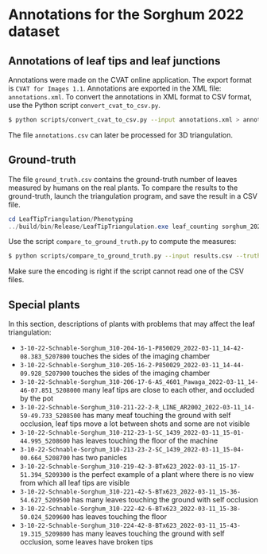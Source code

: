 Annotations for the Sorghum 2022 dataset
===

## Annotations of leaf tips and leaf junctions
Annotations were made on the CVAT online application.
The export format is `CVAT for Images 1.1`.
Annotations are exported in the XML file: `annotations.xml`.
To convert the annotations in XML format to CSV format, use the Python script `convert_cvat_to_csv.py`.
```bash
$ python scripts/convert_cvat_to_csv.py --input annotations.xml > annotations.csv
```
The file `annotations.csv` can later be processed for 3D triangulation.

## Ground-truth
The file `ground_truth.csv` contains the ground-truth number of leaves measured by humans on the real plants.
To compare the results to the ground-truth, launch the triangulation program, and save the result in a CSV file.
```PowerShell
cd LeafTipTriangulation/Phenotyping
../build/bin/Release/LeafTipTriangulation.exe leaf_counting sorghum_2022 results.csv nb_annotations.csv
```
Use the script `compare_to_ground_truth.py` to compute the measures:
```bash
$ python scripts/compare_to_ground_truth.py --input results.csv --truth ground_truth.csv
```
Make sure the encoding is right if the script cannot read one of the CSV files.

## Special plants
In this section, descriptions of plants with problems that may affect the leaf triangulation:
- `3-10-22-Schnable-Sorghum_310-204-16-1-P850029_2022-03-11_14-42-08.383_5207800` touches the sides of the imaging chamber
- `3-10-22-Schnable-Sorghum_310-205-16-2-P850029_2022-03-11_14-44-09.928_5207900` touches the sides of the imaging chamber
- `3-10-22-Schnable-Sorghum_310-206-17-6-AS_4601_Pawaga_2022-03-11_14-46-07.851_5208000` many leaf tips are close to each other, and occluded by the pot
- `3-10-22-Schnable-Sorghum_310-211-22-2-R_LINE_AR2002_2022-03-11_14-59-49.733_5208500` has many meaf touching the ground with self occlusion, leaf tips move a lot between shots and some are not visible
- `3-10-22-Schnable-Sorghum_310-212-23-1-SC_1439_2022-03-11_15-01-44.995_5208600` has leaves touching the floor of the machine
- `3-10-22-Schnable-Sorghum_310-213-23-2-SC_1439_2022-03-11_15-04-00.664_5208700` has two panicles 
- `3-10-22-Schnable-Sorghum_310-219-42-3-BTx623_2022-03-11_15-17-51.394_5209300` is the perfect example of a plant where there is no view from which all leaf tips are visible
- `3-10-22-Schnable-Sorghum_310-221-42-5-BTx623_2022-03-11_15-36-54.627_5209500` has many leaves touching the ground with self occlusion
- `3-10-22-Schnable-Sorghum_310-222-42-6-BTx623_2022-03-11_15-38-50.024_5209600` has leaves touching the floor
- `3-10-22-Schnable-Sorghum_310-224-42-8-BTx623_2022-03-11_15-43-19.315_5209800` has many leaves touching the ground with self occlusion, some leaves have broken tips
